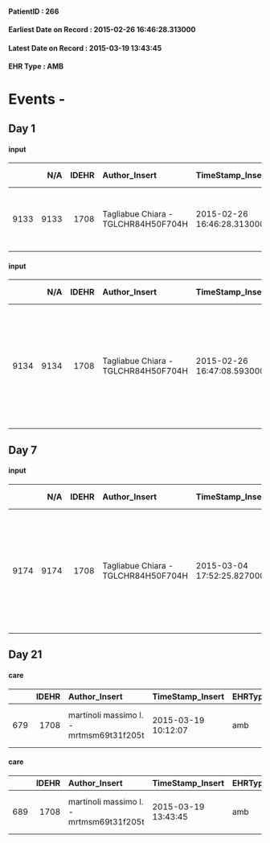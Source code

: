 
#### PatientID : 266
#### Earliest Date on Record : 2015-02-26 16:46:28.313000
#### Latest Date on Record : 2015-03-19 13:43:45
#### EHR Type : AMB

# Events - 

## Day 1

#### input
|      |    N/A |   IDEHR | Author_Insert                       | TimeStamp_Insert           | EHRType   |   PatientID |   IDDigitalSignDocument | persone_vicine   |   Unnamed: 0_x.1 |   IDANAMNESI_SOCIALE | Patient   | Paziente_T   |   Non_Rilevabile_x.1 | Note_Non_Rilevabile_x.1   | opt_Problemi   | chk_contr_sintomi   | opt_paziente_a   | opt_famiglia_a   | opt_adeguatezza   | opt_paziente_solo   | opt_presente_assente   | Caregiver_principale   | ds_familiari_coinv                                                            | opt_necessario   | opt_risorse_ec   | opt_paziente_psi   | opt_Ins_vol   | opt_inv_civile   |   invalidita_perc | Needs     | Domestic partnership   | opt_disponibilita_f   | opt_famiglia_psi   | opt_disponibilit_paz   |
|-----:|-------:|--------:|:------------------------------------|:---------------------------|:----------|------------:|------------------------:|:-----------------|-----------------:|---------------------:|:----------|:-------------|---------------------:|:--------------------------|:---------------|:--------------------|:-----------------|:-----------------|:------------------|:--------------------|:-----------------------|:-----------------------|:------------------------------------------------------------------------------|:-----------------|:-----------------|:-------------------|:--------------|:-----------------|------------------:|:----------|:-----------------------|:----------------------|:-------------------|:-----------------------|
| 9133 |   9133 |    1708 | Tagliabue Chiara - TGLCHR84H50F704H | 2015-02-26 16:46:28.313000 | AMB       |         266 |                   24699 | N/A              |              498 |                  322 | No#0      | No#0         |                    0 | NR                        | No#0           | controllo sintomi#0 | Indefinite#2     | Congruenti#1     | Si#1              | No#0                | Presente#1             | caregiver              | Due figlie: Celestina che abita nelle vicinanze e Maria che abita a Cavenago. | Si#1             | Adeguate#1       | No#0               | No#0          | Si#1             |               100 | Clinici#0 | Badante#1              | Si#1                  | No#0               | Si#1                   |

#### input
|      |    N/A |   IDEHR | Author_Insert                       | TimeStamp_Insert           | EHRType   |   PatientID |   IDDigitalSignDocument | persone_vicine   |   Unnamed: 0_x.1 |   IDANAMNESI_SOCIALE | Patient   | Paziente_T   |   Non_Rilevabile_x.1 | Note_Non_Rilevabile_x.1   | opt_Problemi   | chk_contr_sintomi   | opt_paziente_a   | opt_famiglia_a   | opt_adeguatezza   | opt_paziente_solo   | ds_note_con                                                                                                               | opt_presente_assente   | Caregiver_principale   | ds_familiari_coinv                                                            | opt_necessario   | opt_risorse_ec   | opt_paziente_psi   | opt_Ins_vol   | opt_inv_civile   |   invalidita_perc | Needs     | Domestic partnership   | opt_disponibilita_f   | opt_famiglia_psi   | opt_disponibilit_paz   |
|-----:|-------:|--------:|:------------------------------------|:---------------------------|:----------|------------:|------------------------:|:-----------------|-----------------:|---------------------:|:----------|:-------------|---------------------:|:--------------------------|:---------------|:--------------------|:-----------------|:-----------------|:------------------|:--------------------|:--------------------------------------------------------------------------------------------------------------------------|:-----------------------|:-----------------------|:------------------------------------------------------------------------------|:-----------------|:-----------------|:-------------------|:--------------|:-----------------|------------------:|:----------|:-----------------------|:----------------------|:-------------------|:-----------------------|
| 9134 |   9134 |    1708 | Tagliabue Chiara - TGLCHR84H50F704H | 2015-02-26 16:47:08.593000 | AMB       |         266 |                   24701 | N/A              |              499 |                  323 | No#0      | No#0         |                    0 | NR                        | No#0           | controllo sintomi#0 | Indefinite#2     | Congruenti#1     | Si#1              | No#0                | Vive con una badante presente nelle 24 ore. Due figlie: Celestina che abita nelle vicinanze e Maria che abita a Cavenago. | Presente#1             | caregiver              | Due figlie: Celestina che abita nelle vicinanze e Maria che abita a Cavenago. | Si#1             | Adeguate#1       | No#0               | No#0          | Si#1             |               100 | Clinici#0 | Badante#1              | Si#1                  | No#0               | Si#1                   |


## Day 7

#### input
|      |    N/A |   IDEHR | Author_Insert                       | TimeStamp_Insert           | EHRType   |   PatientID |   IDDigitalSignDocument | persone_vicine   |   Unnamed: 0_x.1 |   IDANAMNESI_SOCIALE | Patient   | Paziente_T   |   Non_Rilevabile_x.1 | Note_Non_Rilevabile_x.1   | opt_Problemi   | chk_contr_sintomi   | opt_paziente_a   | opt_famiglia_a   | opt_adeguatezza   | opt_paziente_solo   | ds_note_con                                                                                                               | opt_presente_assente   | Presenza_minori   | Caregiver_principale   | opt_capacita   | ds_familiari_coinv                                                            | opt_necessario   | opt_presente   | opt_risorse_ec   | opt_paziente_psi   | opt_Ins_vol   | opt_esenzione   | opt_inv_civile   |   invalidita_perc | ds_codice_es   | Needs     | Domestic partnership   | Fragility   | opt_disponibilita_f   | opt_indennita_acc   | opt_famiglia_psi   | opt_disponibilit_paz   |
|-----:|-------:|--------:|:------------------------------------|:---------------------------|:----------|------------:|------------------------:|:-----------------|-----------------:|---------------------:|:----------|:-------------|---------------------:|:--------------------------|:---------------|:--------------------|:-----------------|:-----------------|:------------------|:--------------------|:--------------------------------------------------------------------------------------------------------------------------|:-----------------------|:------------------|:-----------------------|:---------------|:------------------------------------------------------------------------------|:-----------------|:---------------|:-----------------|:-------------------|:--------------|:----------------|:-----------------|------------------:|:---------------|:----------|:-----------------------|:------------|:----------------------|:--------------------|:-------------------|:-----------------------|
| 9174 |   9174 |    1708 | Tagliabue Chiara - TGLCHR84H50F704H | 2015-03-04 17:52:25.827000 | AMB       |         266 |                   28972 | N/A              |              593 |                  384 | No#0      | No#0         |                    0 | NR                        | No#0           | controllo sintomi#0 | Indefinite#2     | Congruenti#1     | Si#1              | No#0                | Vive con una badante presente nelle 24 ore. Due figlie: Celestina che abita nelle vicinanze e Maria che abita a Cavenago. | Presente#1             | No#0              | caregiver              | Adeguato#0     | Due figlie: Celestina che abita nelle vicinanze e Maria che abita a Cavenago. | Si#1             | Si#1           | Adeguate#1       | No#0               | No#0          | Si#1            | Si#1             |               100 | IC14           | Clinici#0 | Badante#1              | nessuna#0   | Si#1                  | Si#1                | No#0               | Si#1                   |


## Day 21

#### care
|     |   IDEHR | Author_Insert                           | TimeStamp_Insert    | EHRType   |   PatientID |   IDGESTIONE_AUSILI |   ds_ncons |   ds_nritiro |   opt_annulla_consegna | dt_Ric_consegna     | dt_ric_cons_forn    | dt_ric_ritiro       | dt_ric_ritiro_forn   | opt_ausilio                    |
|----:|--------:|:----------------------------------------|:--------------------|:----------|------------:|--------------------:|-----------:|-------------:|-----------------------:|:--------------------|:--------------------|:--------------------|:---------------------|:-------------------------------|
| 679 |    1708 | martinoli massimo l. - mrtmsm69t31f205t | 2015-03-19 10:12:07 | amb       |         266 |                 522 |      24789 |        24864 |                      0 | 2015-03-06 00:00:00 | 2015-03-09 00:00:00 | 2015-03-19 00:00:00 | 2015-03-19 00:00:00  | folding wheelchair outdoor # 3 |

#### care
|     |   IDEHR | Author_Insert                           | TimeStamp_Insert    | EHRType   |   PatientID |   IDGESTIONE_AUSILI |   ds_ncons |   ds_nritiro |   opt_annulla_consegna | dt_Ric_consegna     | dt_ric_cons_forn    | dt_ric_ritiro       | dt_ric_ritiro_forn   | opt_ausilio                    |
|----:|--------:|:----------------------------------------|:--------------------|:----------|------------:|--------------------:|-----------:|-------------:|-----------------------:|:--------------------|:--------------------|:--------------------|:---------------------|:-------------------------------|
| 689 |    1708 | martinoli massimo l. - mrtmsm69t31f205t | 2015-03-19 13:43:45 | amb       |         266 |                 532 |      24789 |        24864 |                      0 | 2015-03-06 00:00:00 | 2015-03-09 00:00:00 | 2015-03-18 00:00:00 | 2015-03-18 00:00:00  | folding wheelchair outdoor # 3 |


